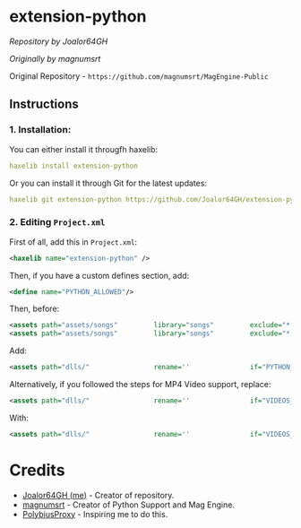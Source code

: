 # extension-python
*Repository by Joalor64GH*

*Originally by magnumsrt*

Original Repository - `https://github.com/magnumsrt/MagEngine-Public`

## Instructions
### 1. Installation:
You can either install it througfh haxelib:
```yml
haxelib install extension-python
```
Or you can install it through Git for the latest updates:
```yml
haxelib git extension-python https://github.com/Joalor64GH/extension-python.git
```

### 2. Editing `Project.xml`
First of all, add this in `Project.xml`:

```xml
<haxelib name="extension-python" />
```

Then, if you have a custom defines section, add:

```xml
<define name="PYTHON_ALLOWED"/>
```

Then, before:

```xml
<assets path="assets/songs"         library="songs"         exclude="*.ogg" if="web"/>
<assets path="assets/songs"         library="songs"         exclude="*.mp3" unless="web"/>
```

Add:

```xml
<assets path="dlls/"                rename=''               if="PYTHON_ALLOWED" />
```

Alternatively, if you followed the steps for MP4 Video support, replace:

```xml
<assets path="dlls/"                rename=''               if="VIDEOS_ALLOWED" />
```

With:

```xml
<assets path="dlls/"                rename=''               if="VIDEOS_ALLOWED || PYTHON_ALLOWED" />
```

# Credits
* [Joalor64GH (me)](https://github.com/Joalor64GH) - Creator of repository.
* [magnumsrt](https://github.com/magnumsrt) - Creator of Python Support and Mag Engine.
* [PolybiusProxy](https://github.com/polybiusproxy) - Inspiring me to do this.
